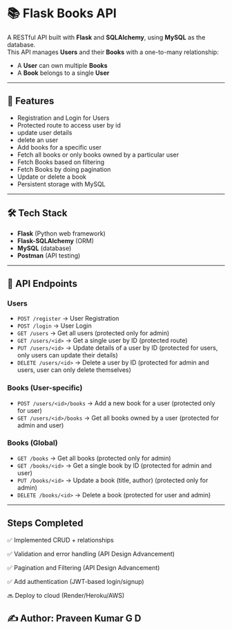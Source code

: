 # 📚 Flask Books API

A RESTful API built with **Flask** and **SQLAlchemy**, using **MySQL** as the database.  
This API manages **Users** and their **Books** with a one-to-many relationship:
- A **User** can own multiple **Books**
- A **Book** belongs to a single **User**

---

## 🚀 Features
- Registration and Login for Users
- Protected route to access user by id
- update user details
- delete an user
- Add books for a specific user
- Fetch all books or only books owned by a particular user
- Fetch Books based on filtering
- Fetch Books by doing pagination
- Update or delete a book
- Persistent storage with MySQL

---

## 🛠️ Tech Stack
- **Flask** (Python web framework)
- **Flask-SQLAlchemy** (ORM)
- **MySQL** (database)
- **Postman** (API testing)

---

## 📌 API Endpoints

### Users
- `POST /register` → User Registration
- `POST /login` → User Login   
- `GET /users` → Get all users (protected only for admin)
- `GET /users/<id>` → Get a single user by ID (protected route)
- `PUT /users/<id>` → Update details of a user by ID (protected for users, only users can update their details)
- `DELETE /users/<id>` → Delete a user by ID (protected for admin and users, user can only delete themselves)

### Books (User-specific)
- `POST /users/<id>/books` → Add a new book for a user (protected only for user)
- `GET /users/<id>/books` → Get all books owned by a user  (protected for admin and user)

### Books (Global)
- `GET /books` → Get all books (protected only for admin)
- `GET /books/<id>` → Get a single book by ID (protected for admin and user)
- `PUT /books/<id>` → Update a book (title, author)  (protected only for admin)
- `DELETE /books/<id>` → Delete a book  (protected for user and admin)

---

## Steps Completed

✅ Implemented CRUD + relationships

✅ Validation and error handling (API Design Advancement)

✅ Pagination and Filtering (API Design Advancement)

✅ Add authentication (JWT-based login/signup)

🔜 Deploy to cloud (Render/Heroku/AWS)



## ✍️ Author: Praveen Kumar G D



